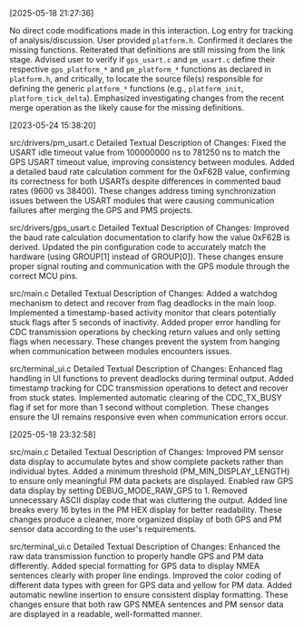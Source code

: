 [2025-05-18 21:27:36]

No direct code modifications made in this interaction. Log entry for tracking of analysis/discussion. User provided `platform.h`. Confirmed it declares the missing functions. Reiterated that definitions are still missing from the link stage. Advised user to verify if `gps_usart.c` and `pm_usart.c` define their respective `gps_platform_*` and `pm_platform_*` functions as declared in `platform.h`, and critically, to locate the source file(s) responsible for defining the generic `platform_*` functions (e.g., `platform_init`, `platform_tick_delta`). Emphasized investigating changes from the recent merge operation as the likely cause for the missing definitions.

[2023-05-24 15:38:20]

src/drivers/pm_usart.c
Detailed Textual Description of Changes: Fixed the USART idle timeout value from 100000000 ns to 781250 ns to match the GPS USART timeout value, improving consistency between modules. Added a detailed baud rate calculation comment for the 0xF62B value, confirming its correctness for both USARTs despite differences in commented baud rates (9600 vs 38400). These changes address timing synchronization issues between the USART modules that were causing communication failures after merging the GPS and PMS projects.

src/drivers/gps_usart.c
Detailed Textual Description of Changes: Improved the baud rate calculation documentation to clarify how the value 0xF62B is derived. Updated the pin configuration code to accurately match the hardware (using GROUP[1] instead of GROUP[0]). These changes ensure proper signal routing and communication with the GPS module through the correct MCU pins.

src/main.c
Detailed Textual Description of Changes: Added a watchdog mechanism to detect and recover from flag deadlocks in the main loop. Implemented a timestamp-based activity monitor that clears potentially stuck flags after 5 seconds of inactivity. Added proper error handling for CDC transmission operations by checking return values and only setting flags when necessary. These changes prevent the system from hanging when communication between modules encounters issues.

src/terminal_ui.c
Detailed Textual Description of Changes: Enhanced flag handling in UI functions to prevent deadlocks during terminal output. Added timestamp tracking for CDC transmission operations to detect and recover from stuck states. Implemented automatic clearing of the CDC_TX_BUSY flag if set for more than 1 second without completion. These changes ensure the UI remains responsive even when communication errors occur.

[2025-05-18 23:32:58]

src/main.c
Detailed Textual Description of Changes: Improved PM sensor data display to accumulate bytes and show complete packets rather than individual bytes. Added a minimum threshold (PM_MIN_DISPLAY_LENGTH) to ensure only meaningful PM data packets are displayed. Enabled raw GPS data display by setting DEBUG_MODE_RAW_GPS to 1. Removed unnecessary ASCII display code that was cluttering the output. Added line breaks every 16 bytes in the PM HEX display for better readability. These changes produce a cleaner, more organized display of both GPS and PM sensor data according to the user's requirements.

src/terminal_ui.c
Detailed Textual Description of Changes: Enhanced the raw data transmission function to properly handle GPS and PM data differently. Added special formatting for GPS data to display NMEA sentences clearly with proper line endings. Improved the color coding of different data types with green for GPS data and yellow for PM data. Added automatic newline insertion to ensure consistent display formatting. These changes ensure that both raw GPS NMEA sentences and PM sensor data are displayed in a readable, well-formatted manner.
    